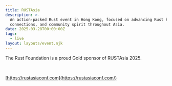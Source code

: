 ```yaml
---
title: RUSTAsia
description: >-
  An action-packed Rust event in Hong Kong, focused on advancing Rust knowledge,
  connections, and community spirit throughout Asia.
date: 2025-03-28T00:00:00Z
tags:
  - live
layout: layouts/event.njk
---
```

The Rust Foundation is a proud Gold sponsor of RUSTAsia 2025.

&nbsp;

[https://rustasiaconf.com](https://rustasiaconf.com/)